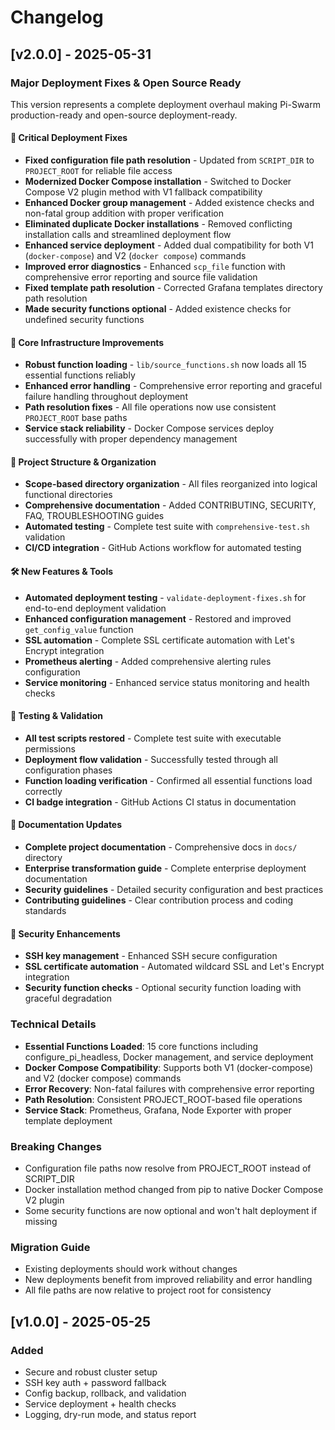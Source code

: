 # Changelog

## [v2.0.0] - 2025-05-31
### Major Deployment Fixes & Open Source Ready
This version represents a complete deployment overhaul making Pi-Swarm production-ready and open-source deployment-ready.

#### 🚀 **Critical Deployment Fixes**
- **Fixed configuration file path resolution** - Updated from `SCRIPT_DIR` to `PROJECT_ROOT` for reliable file access
- **Modernized Docker Compose installation** - Switched to Docker Compose V2 plugin method with V1 fallback compatibility
- **Enhanced Docker group management** - Added existence checks and non-fatal group addition with proper verification
- **Eliminated duplicate Docker installations** - Removed conflicting installation calls and streamlined deployment flow
- **Enhanced service deployment** - Added dual compatibility for both V1 (`docker-compose`) and V2 (`docker compose`) commands
- **Improved error diagnostics** - Enhanced `scp_file` function with comprehensive error reporting and source file validation
- **Fixed template path resolution** - Corrected Grafana templates directory path resolution
- **Made security functions optional** - Added existence checks for undefined security functions

#### 🔧 **Core Infrastructure Improvements**
- **Robust function loading** - `lib/source_functions.sh` now loads all 15 essential functions reliably
- **Enhanced error handling** - Comprehensive error reporting and graceful failure handling throughout deployment
- **Path resolution fixes** - All file operations now use consistent `PROJECT_ROOT` base paths
- **Service stack reliability** - Docker Compose services deploy successfully with proper dependency management

#### 📁 **Project Structure & Organization**
- **Scope-based directory organization** - All files reorganized into logical functional directories
- **Comprehensive documentation** - Added CONTRIBUTING, SECURITY, FAQ, TROUBLESHOOTING guides
- **Automated testing** - Complete test suite with `comprehensive-test.sh` validation
- **CI/CD integration** - GitHub Actions workflow for automated testing

#### 🛠 **New Features & Tools**
- **Automated deployment testing** - `validate-deployment-fixes.sh` for end-to-end deployment validation
- **Enhanced configuration management** - Restored and improved `get_config_value` function
- **SSL automation** - Complete SSL certificate automation with Let's Encrypt integration
- **Prometheus alerting** - Added comprehensive alerting rules configuration
- **Service monitoring** - Enhanced service status monitoring and health checks

#### 🧪 **Testing & Validation**
- **All test scripts restored** - Complete test suite with executable permissions
- **Deployment flow validation** - Successfully tested through all configuration phases
- **Function loading verification** - Confirmed all essential functions load correctly
- **CI badge integration** - GitHub Actions CI status in documentation

#### 📖 **Documentation Updates**
- **Complete project documentation** - Comprehensive docs in `docs/` directory
- **Enterprise transformation guide** - Complete enterprise deployment documentation
- **Security guidelines** - Detailed security configuration and best practices
- **Contributing guidelines** - Clear contribution process and coding standards

#### 🔐 **Security Enhancements**
- **SSH key management** - Enhanced SSH secure configuration
- **SSL certificate automation** - Automated wildcard SSL and Let's Encrypt integration
- **Security function checks** - Optional security function loading with graceful degradation

### Technical Details
- **Essential Functions Loaded**: 15 core functions including configure_pi_headless, Docker management, and service deployment
- **Docker Compose Compatibility**: Supports both V1 (docker-compose) and V2 (docker compose) commands
- **Error Recovery**: Non-fatal failures with comprehensive error reporting
- **Path Resolution**: Consistent PROJECT_ROOT-based file operations
- **Service Stack**: Prometheus, Grafana, Node Exporter with proper template deployment

### Breaking Changes
- Configuration file paths now resolve from PROJECT_ROOT instead of SCRIPT_DIR
- Docker installation method changed from pip to native Docker Compose V2 plugin
- Some security functions are now optional and won't halt deployment if missing

### Migration Guide
- Existing deployments should work without changes
- New deployments benefit from improved reliability and error handling
- All file paths are now relative to project root for consistency

## [v1.0.0] - 2025-05-25
### Added
- Secure and robust cluster setup
- SSH key auth + password fallback
- Config backup, rollback, and validation
- Service deployment + health checks
- Logging, dry-run mode, and status report

